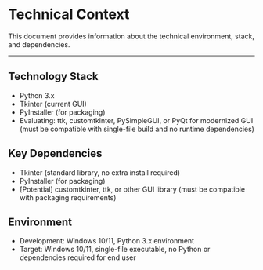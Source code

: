 # Technical Context

This document provides information about the technical environment, stack, and dependencies.

---

## Technology Stack
- Python 3.x
- Tkinter (current GUI)
- PyInstaller (for packaging)
- Evaluating: ttk, customtkinter, PySimpleGUI, or PyQt for modernized GUI (must be compatible with single-file build and no runtime dependencies)

## Key Dependencies
- Tkinter (standard library, no extra install required)
- PyInstaller (for packaging)
- [Potential] customtkinter, ttk, or other GUI library (must be compatible with packaging requirements)

## Environment
- Development: Windows 10/11, Python 3.x environment
- Target: Windows 10/11, single-file executable, no Python or dependencies required for end user 